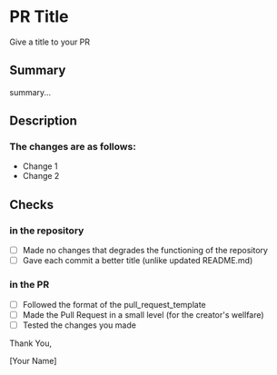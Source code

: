 # PR Title
Give a title to your PR

## Summary

summary...
<!--give a short summary of your changes you made in the repository -->

## Description

<!-- Description of your changes in detail in a better understandable way-->

### The changes are as follows:
- Change 1
- Change 2

<!-- You can add all your changes here -->

## Checks

### in the repository

- [ ] Made no changes that degrades the functioning of the repository
- [ ] Gave each commit a better title (unlike updated README.md)

### in the PR
- [ ] Followed the format of the pull_request_template
- [ ] Made the Pull Request in a small level (for the creator's wellfare)
- [ ] Tested the changes you made 

<!-- Dont worry even if your PR doesn't satisfy every checks make sure it atleast does any two(including the first one) -->

Thank You,

[Your Name]
